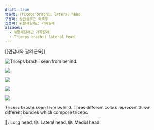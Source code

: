 ```yaml
---
draft: true
영문명: Triceps brachii lateral head
구용어: 상완삼두근 외측두
신용어: 위팔세갈래근 가쪽갈래
aliases:
  - 위팔세갈래근 가쪽갈래
  - Triceps brachii lateral head
---
```


[[견갑대와 팔의 근육]]


![Triceps brachii seen from behind.](https://upload.wikimedia.org/wikipedia/commons/thumb/8/83/Triceps_brachii.png/500px-Triceps_brachii.png)

![](https://upload.wikimedia.org/wikipedia/commons/thumb/7/73/Triceps_brachii_muscle_-_animation02.gif/240px-Triceps_brachii_muscle_-_animation02.gif)

![](https://upload.wikimedia.org/wikipedia/commons/thumb/3/30/Animation_triceps_biceps.gif/176px-Animation_triceps_biceps.gif)

![](https://upload.wikimedia.org/wikipedia/commons/thumb/4/45/Triceps_brachii_muscle10.png/240px-Triceps_brachii_muscle10.png)

![](https://upload.wikimedia.org/wikipedia/commons/thumb/0/01/Triceps_brachii_muscle06.png/500px-Triceps_brachii_muscle06.png)

Triceps brachii seen from behind. Three different colors represent three different bundles which
compose triceps.

🔴: Long head.
🟡: Lateral head.
🟢: Medial head.
